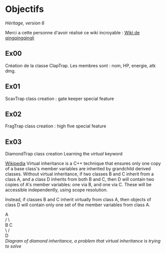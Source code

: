 # Objectifs

*Héritage, version 6*

Merci a cette personne d'avoir réalisé ce wiki incroyable : [Wiki de qingqingqingli](https://github.com/qingqingqingli/CPP/tree/main/module03)

## Ex00
Création de la classe ClapTrap. Les membres sont : nom, HP, energie, atk dmg.

## Ex01
ScavTrap class creation : gate keeper special feature

## Ex02
FragTrap class creation : high five special feature

## Ex03
DiamondTrap class creation
Learning the *virtual* keyword

[Wikipedia](https://en.wikipedia.org/wiki/Virtual_inheritance)
Virtual inheritance is a C++ technique that ensures only one copy of a base class's member variables are inherited by grandchild derived classes. Without virtual inheritance, if two classes B and C inherit from a class A, and a class D inherits from both B and C, then D will contain two copies of A's member variables: one via B, and one via C. These will be accessible independently, using scope resolution.

Instead, if classes B and C inherit virtually from class A, then objects of class D will contain only one set of the member variables from class A.

  A<br>
 / \\<br>
B   C<br>
 \ /<br>
  D<br>
*Diagram of diamond inheritance, a problem that virtual inheritance is trying to solve*